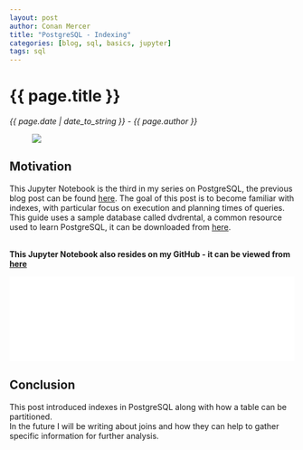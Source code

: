 ```yaml
---
layout: post
author: Conan Mercer
title: "PostgreSQL - Indexing"
categories: [blog, sql, basics, jupyter]
tags: sql
---
```


<script src="https://polyfill.io/v3/polyfill.min.js?features=es6"></script>
<script id="MathJax-script" async
          src="https://cdn.jsdelivr.net/npm/mathjax@3/es5/tex-mml-chtml.js">
</script>
<script>
  function resizeIframe(obj) {
    obj.style.height = obj.contentWindow.document.documentElement.scrollHeight + 'px';
  }
</script>

<div class="post-paragraph">
  <h1>{{ page.title }}</h1>
  <p><i>{{ page.date | date_to_string }} - {{ page.author }}</i></p>

  <figure>
  <img src="{{site.baseurl}}/assets/minified/images/stock/bigdata.jpg">
  </figure>

<h2>Motivation</h2>

This Jupyter Notebook is the third in my series on PostgreSQL, the previous blog post can be found <a href="{{ site.baseurl }}{% link _posts/2021-05-30-sqlexecution.md%}">here</a>. The goal of this post is to become familiar with indexes, with particular focus on execution and planning times of queries. This guide uses a sample database called dvdrental, a common resource used to learn PostgreSQL, it can be downloaded from <a href="https://www.postgresqltutorial.com/postgresql-sample-database/" target="_blank">here</a>.
<br>
<br>

<b>This Jupyter Notebook also resides on my GitHub - it can be viewed from <a href="https://github.com/ConanMercer/PostgreSQL/blob/master/postgresSQL_Indexes.ipynb" target="_blank">here</a></b>

<div class="post-paragraph">

<iframe src="{{site.baseurl}}/assets/html/postgresSQL_Indexes.html" width="100%" scrolling="no" frameBorder="0" onload="resizeIframe(this)"></iframe>

</div>

<h2>Conclusion</h2>

<p>
This post introduced indexes in PostgreSQL along with how a table can be partitioned.
<br>
In the future I will be writing about joins and how they can help to gather specific information for further analysis.
<p>
